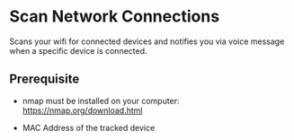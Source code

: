 # Scan Network Connections
Scans your wifi for connected devices and notifies you via voice message when a specific device is connected.

## Prerequisite
* nmap must be installed on your computer:
https://nmap.org/download.html

* MAC Address of the tracked device

